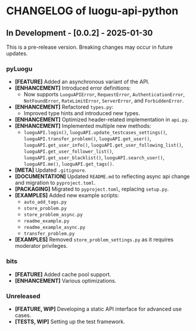 # CHANGELOG of luogu-api-python

## In Development - [0.0.2] - 2025-01-30

This is a pre-release version. Breaking changes may occur in future updates.

### pyLuogu

- **[FEATURE]** Added an asynchronous variant of the API.
- **[ENHANCEMENT]** Introduced error definitions:
  - Now supports `LuoguAPIError`, `RequestError`, `AuthenticationError`, `NotFoundError`, `RateLimitError`, `ServerError`, and `ForbiddenError`.
- **[ENHANCEMENT]** Refactored `types.py`:
  - Improved type hints and introduced new types.
- **[ENHANCEMENT]** Optimized header-related implementation in `api.py`.
- **[ENHANCEMENT]** Implemented multiple new methods:
  - `luoguAPI.login()`, `luoguAPI.update_testcases_settings()`, `luoguAPI.transfer_problem()`, `luoguAPI.get_user()`,  
    `luoguAPI.get_user_info()`, `luoguAPI.get_user_following_list()`, `luoguAPI.get_user_follower_list()`,  
    `luoguAPI.get_user_blacklist()`, `luoguAPI.search_user()`, `luoguAPI.me()`, `luoguAPI.get_tags()`.
- **[META]** Updated `.gitignore`.
- **[DOCUMENTATION]** Updated `README.md` to reflecting async api change and migration to `pyproject.toml`.
- **[PACKAGING]** Migrated to `pyproject.toml`, replacing `setup.py`.
- **[EXAMPLES]** Added new example scripts:
  - `auto_add_tags.py`
  - `store_problem.py`
  - `store_problem_async.py`
  - `readme_example.py`
  - `readme_example_async.py`
  - `transfer_problem.py`
- **[EXAMPLES]** Removed `store_problem_settings.py` as it requires moderator privileges.

### bits

- **[FEATURE]** Added cache pool support.
- **[ENHANCEMENT]** Various optimizations.

### Unreleased

- **[FEATURE, WIP]** Developing a static API interface for advanced use cases.
- **[TESTS, WIP]** Setting up the test framework.
